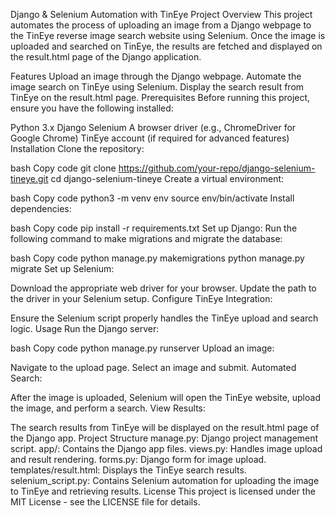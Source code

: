 Django & Selenium Automation with TinEye
Project Overview
This project automates the process of uploading an image from a Django webpage to the TinEye reverse image search website using Selenium. Once the image is uploaded and searched on TinEye, the results are fetched and displayed on the result.html page of the Django application.

Features
Upload an image through the Django webpage.
Automate the image search on TinEye using Selenium.
Display the search result from TinEye on the result.html page.
Prerequisites
Before running this project, ensure you have the following installed:

Python 3.x
Django
Selenium
A browser driver (e.g., ChromeDriver for Google Chrome)
TinEye account (if required for advanced features)
Installation
Clone the repository:

bash
Copy code
git clone https://github.com/your-repo/django-selenium-tineye.git
cd django-selenium-tineye
Create a virtual environment:

bash
Copy code
python3 -m venv env
source env/bin/activate
Install dependencies:

bash
Copy code
pip install -r requirements.txt
Set up Django: Run the following command to make migrations and migrate the database:

bash
Copy code
python manage.py makemigrations
python manage.py migrate
Set up Selenium:

Download the appropriate web driver for your browser.
Update the path to the driver in your Selenium setup.
Configure TinEye Integration:

Ensure the Selenium script properly handles the TinEye upload and search logic.
Usage
Run the Django server:

bash
Copy code
python manage.py runserver
Upload an image:

Navigate to the upload page.
Select an image and submit.
Automated Search:

After the image is uploaded, Selenium will open the TinEye website, upload the image, and perform a search.
View Results:

The search results from TinEye will be displayed on the result.html page of the Django app.
Project Structure
manage.py: Django project management script.
app/: Contains the Django app files.
views.py: Handles image upload and result rendering.
forms.py: Django form for image upload.
templates/result.html: Displays the TinEye search results.
selenium_script.py: Contains Selenium automation for uploading the image to TinEye and retrieving results.
License
This project is licensed under the MIT License - see the LICENSE file for details.